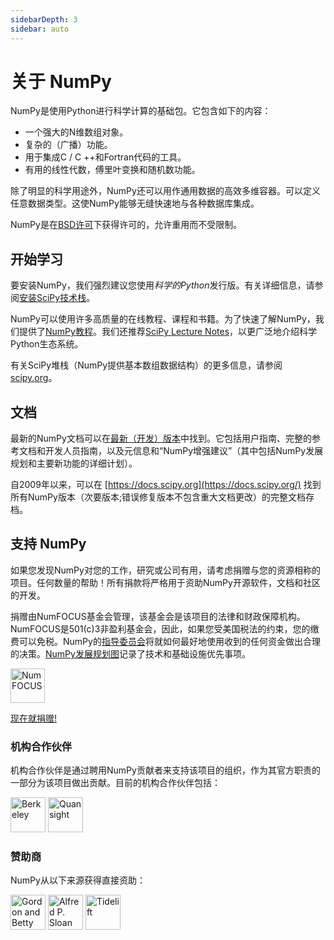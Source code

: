 ```yaml
---
sidebarDepth: 3
sidebar: auto
---
```


# 关于 NumPy

NumPy是使用Python进行科学计算的基础包。它包含如下的内容：

- 一个强大的N维数组对象。
- 复杂的（广播）功能。
- 用于集成C / C ++和Fortran代码的工具。
- 有用的线性代数，傅里叶变换和随机数功能。

除了明显的科学用途外，NumPy还可以用作通用数据的高效多维容器。可以定义任意数据类型。这使NumPy能够无缝快速地与各种数据库集成。

NumPy是在[BSD许可](/license/)下获得许可的，允许重用而不受限制。

## 开始学习

要安装NumPy，我们强烈建议您使用*科学的Python*发行版。有关详细信息，请参阅[安装SciPy技术栈](https://www.scipy.org/install.html)。

NumPy可以使用许多高质量的在线教程、课程和书籍。为了快速了解NumPy，我们提供了[NumPy教程](/user/quickstart.html)。我们还推荐[SciPy Lecture Notes](https://scipy-lectures.org/)，以更广泛地介绍科学Python生态系统。

有关SciPy堆栈（NumPy提供基本数组数据结构）的更多信息，请参阅[scipy.org](https://www.scipy.org/)。

## 文档

最新的NumPy文档可以在[最新（开发）版本](https://www.numpy.org/devdocs)中找到。它包括用户指南、完整的参考文档和开发人员指南，以及元信息和“NumPy增强建议”（其中包括NumPy发展规划和主要新功能的详细计划）。

自2009年以来，可以在 [https://docs.scipy.org](https://docs.scipy.org/) 找到所有NumPy版本（次要版本;错误修复版本不包含重大文档更改）的完整文档存档。

## 支持 NumPy

如果您发现NumPy对您的工作，研究或公司有用，请考虑捐赠与您的资源相称的项目。任何数量的帮助！所有捐款将严格用于资助NumPy开源软件，文档和社区的开发。

捐赠由NumFOCUS基金会管理，该基金会是该项目的法律和财政保障机构。NumFOCUS是501(c)3非盈利基金会，因此，如果您受美国税法的约束，您的缴费可以免税。NumPy的[指导委员会](/dev/governance/)将就如何最好地使用收到的任何资金做出合理的决策。[NumPy发展规划图](/neps/#roadmap)记录了技术和基础设施优先事项。

<img src="/static/images/NumFOCUS_sponsored_project.png" height="55px" alt="NumFOCUS" title="NumFOCUS" />

[现在就捐赠!](https://numfocus.salsalabs.org/donate-to-numpy)

### 机构合作伙伴

机构合作伙伴是通过聘用NumPy贡献者来支持该项目的组织，作为其官方职责的一部分为该项目做出贡献。目前的机构合作伙伴包括：

<img src="/static/images/berkeley-color.svg" height="56px" alt="Berkeley" title="Berkeley" />

<img src="/static/images/quansight.svg" height="56px" alt="Quansight" title="Quansight" />

### 赞助商

NumPy从以下来源获得直接资助：

<img src="/static/images/moore.svg" height="56px" alt="Gordon and Betty Moore Foundation" title="Gordon and Betty Moore Foundation" />

<img src="/static/images/sloan.svg" height="56px" alt="Alfred P. Sloan Foundation" title="Alfred P. Sloan Foundation" />

<img src="/static/images/Tidelift_Logos_RGB_Tidelift_Mark_On-White.png" height="56px" alt="Tidelift" title="Tidelift" />